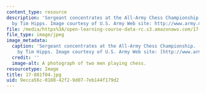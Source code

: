 ```yaml
---
content_type: resource
description: 'Sergeant concentrates at the All-Army Chess Championship. (Army photo
  by Tim Hipps. Image courtesy of U.S. Army Web site: http://www.army.mil/.)'
file: /media/https%3A/open-learning-course-data-rc.s3.amazonaws.com/17-881-game-theory-and-political-theory-fall-2004/9ecca56c010842f29d077eb144f179d2_17-881f04.jpg
file_type: image/jpeg
image_metadata:
  caption: 'Sergeant concentrates at the All-Army Chess Championship. (Army photo
    by Tim Hipps. Image courtesy of U.S. Army Web site: [http://www.army.mil/](http://www.army.mil/).)'
  credit: ''
  image-alt: A photograph of two men playing chess.
resourcetype: Image
title: 17-881f04.jpg
uid: 9ecca56c-0108-42f2-9d07-7eb144f179d2
---
```

